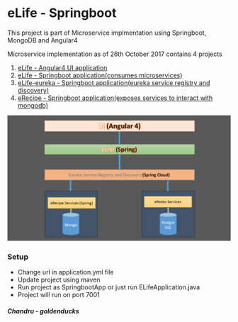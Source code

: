 # eLife - Springboot

This project is part of Microservice implmentation using Springboot, MongoDB and Angular4

Microservice implementation as of 26th October 2017 contains 4 projects
1. [eLife - Angular4 UI application](https://github.com/ChandruCR/eLife-angular4)
2. [eLife - Springboot application(consumes microservices)](https://github.com/ChandruCR/eLife-springboot)
3. [eLife-eureka - Springboot application(eureka service registry and discovery)](https://github.com/ChandruCR/eLife-eureka)
4. [eRecipe - Springboot application(exposes services to interact with mongodb)](https://github.com/ChandruCR/eRecipe-springboot)

![alt text](https://github.com/ChandruCR/e-life/blob/master/elife.png)

### Setup 

* Change url in application.yml file
* Update project using maven
* Run project as SpringbootApp or just run ELifeApplication.java
* Project will run on port 7001

##### Chandru - goldenducks




